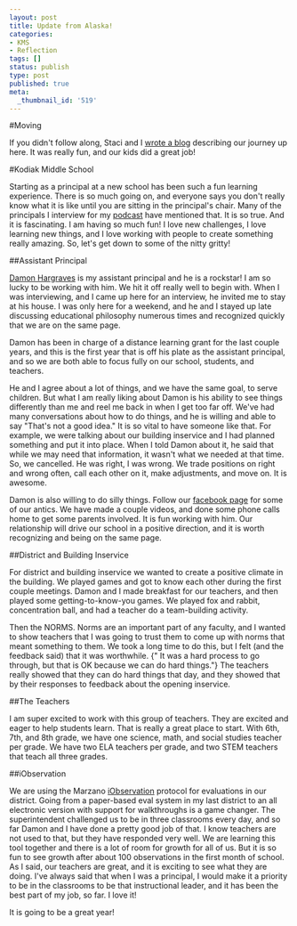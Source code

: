 ```yaml
---
layout: post
title: Update from Alaska!
categories:
- KMS
- Reflection
tags: []
status: publish
type: post
published: true
meta:
  _thumbnail_id: '519'
---
```


#Moving



If you didn't follow along, Staci and I 
[wrote a blog](http://wearedrivingtoalaska.com) describing our journey up here. It was really fun, and our kids did a great job!


#Kodiak Middle School



Starting as a principal at a new school has been such a fun learning experience. There is so much going on, and everyone says you don't really know what it is like until you are sitting in the principal's chair. Many of the principals I interview for my 
[podcast](http://transformativeprincipal.com) have mentioned that. It is so true. And it is fascinating. I am having so much fun! I love new challenges, I love learning new things, and I love working with people to create something really amazing. So, let's get down to some of the nitty gritty!


##Assistant Principal



[Damon Hargraves](https://twitter.com/damonhargraves) is my assistant principal and he is a rockstar! I am so lucky to be working with him. We hit it off really well to begin with. When I was interviewing, and I came up here for an interview, he invited me to stay at his house. I was only here for a weekend, and he and I stayed up late discussing educational philosophy numerous times and recognized quickly that we are on the same page.


Damon has been in charge of a distance learning grant for the last couple years, and this is the first year that is off his plate as the assistant principal, and so we are both able to focus fully on our school, students, and teachers.


He and I agree about a lot of things, and we have the same goal, to serve children. But what I am really liking about Damon is his ability to see things differently than me and reel me back in when I get too far off. We've had many conversations about how to do things, and he is willing and able to say "That's not a good idea." It is so vital to have someone like that. For example, we were talking about our building inservice and I had planned something and put it into place. When I told Damon about it, he said that while we may need that information, it wasn't what we needed at 
that time. So, we cancelled. He was right, I was wrong. We trade positions on right and wrong often, call each other on it, make adjustments, and move on. It is awesome.


Damon is also willing to do silly things. Follow our 
[facebook page](https://www.facebook.com/KodiakMiddleSchool) for some of our antics. We have made a couple videos, and done some phone calls home to get some parents involved. It is fun working with him. Our relationship will drive our school in a positive direction, and it is worth recognizing and being on the same page.


##District and Building Inservice



For district and building inservice we wanted to create a positive climate in the building. We played games and got to know each other during the first couple meetings. Damon and I made breakfast for our teachers, and then played some getting-to-know-you games. We played fox and rabbit, concentration ball, and had a teacher do a team-building activity.


Then the NORMS. Norms are an important part of any faculty, and I wanted to show teachers that I was going to trust them to come up with norms that meant something to them. We took a long time to do this, but I felt (and the feedback said) that it was worthwhile. {" It was a hard process to go through, but that is OK because we can do hard things."} The teachers really showed that they can do hard things that day, and they showed that by their responses to feedback about the opening inservice.


##The Teachers



I am super excited to work with this group of teachers. They are excited and eager to help students learn. That is really a great place to start. With 6th, 7th, and 8th grade, we have one science, math, and social studies teacher per grade. We have two ELA teachers per grade, and two STEM teachers that teach all three grades.


##iObservation



We are using the Marzano 
[iObservation](http://www.iobservation.com/Marzano-Suite/) protocol for evaluations in our district. Going from a paper-based eval system in my last district to an all electronic version with support for walkthroughs is a game changer. The superintendent challenged us to be in three classrooms every day, and so far Damon and I have done a pretty good job of that. I know teachers are not used to that, but they have responded very well. We are learning this tool together and there is a lot of room for growth for all of us. But it is so fun to see growth after about 100 observations in the first month of school. As I said, our teachers are great, and it is exciting to see what they are doing. I've always said that when I was a principal, I would make it a priority to be in the classrooms to be that instructional leader, and it has been the best part of my job, so far. I love it!


It is going to be a great year!
